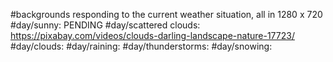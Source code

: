 #backgrounds responding to the current weather situation, all in 1280 x 720
#day/sunny: PENDING
#day/scattered clouds: https://pixabay.com/videos/clouds-darling-landscape-nature-17723/ 
#day/clouds:
#day/raining:
#day/thunderstorms:
#day/snowing: 
